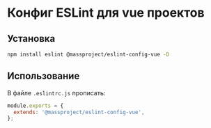 # Конфиг ESLint для vue проектов

## Установка

```bash
npm install eslint @massproject/eslint-config-vue -D
```

## Использование
В файле `.eslintrc.js` прописать:
```js
module.exports = {
  extends: '@massproject/eslint-config-vue',
};
```
